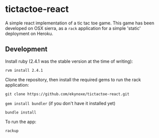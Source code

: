 # tictactoe-react
A simple react implementation of a tic tac toe game.
This game has been developed on OSX sierra, as a `rack` application for a simple 'static' deployment on Heroku.

## Development
Install ruby (2.4.1 was the stable version at the time of writing):

`rvm install 2.4.1`

Clone the repository, then install the required gems to run the rack application:

`git clone https://github.com/ekynoxe/tictactoe-react.git`

`gem install bundler` (if you don't have it installed yet)

`bundle install`

To run the app:

`rackup`
